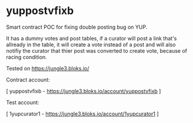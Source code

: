 # yuppostvfixb

Smart contract POC for fixing double posting bug on YUP.

It has a dummy votes and post tables, if a curator will post a link that's allready in the table, it will create a vote instead of a post and will also notifiy the curator that thier post was converted to create vote, because of racing condition.  


Tested on https://jungle3.bloks.io/

Contract account: 

[ yuppostvfixb - https://jungle3.bloks.io/account/yuppostvfixb ]


Test account: 

[ 1yupcurator1 - https://jungle3.bloks.io/account/1yupcurator1 ]
